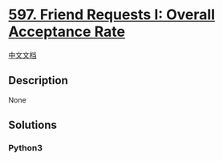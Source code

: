 # [597. Friend Requests I: Overall Acceptance Rate](https://leetcode.com/problems/friend-requests-i-overall-acceptance-rate)

[中文文档](/leetcode/0500-0599/0597.Friend%20Requests%20I%3A%20Overall%20Acceptance%20Rate/README.md)

## Description

None

## Solutions

<!-- tabs:start -->

### **Python3**

```python

```

<!-- tabs:end -->
